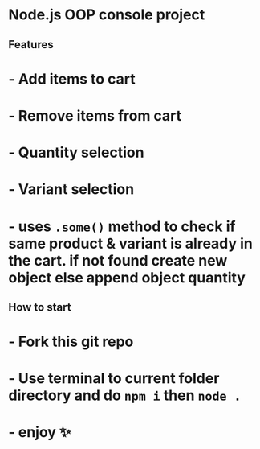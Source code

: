 # Node.js OOP console project

## Features
# - Add items to cart
# - Remove items from cart
# - Quantity selection
# - Variant selection
# - uses `.some()` method to check if same product & variant is already in the cart. if not found create new object else append object quantity

## How to start
# - Fork this git repo
# - Use terminal to current folder directory and do `npm i` then `node .`
# - enjoy :sparkles: